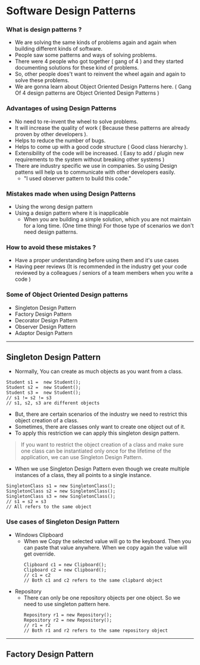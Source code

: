 # Software Design Patterns 

### What is design patterns ?
- We are solving the same kinds of problems again and again when building different kinds of software.
- People saw some patterns and ways of solving problems.
- There were 4 people who got together ( gang of 4 ) and they started documenting solutions for these kind of problems.
- So, other people does't want to reinvent the wheel again and again to solve these problems.
- We are gonna learn about Object Oriented Design Patterns here. ( Gang Of 4 design patterns are Object Oriented Design Patterns )

### Advantages of using Design Patterns
- No need to re-invent the wheel to solve problems.
- It will increase the quality of work ( Because these patterns are already proven by other developers ).
- Helps to reduce the number of bugs.
- Helps to come up with a good code structure ( Good class hierarchy ).
- Extensibility of the code will be increased. ( Easy to add / plugin new requirements to the system without breaking other systems )
- There are industry specific we use in companies. So using Design pattens will help us to communicate with other developers easily.
  - "I used observer pattern to build this code."

### Mistakes made when using Design Patterns
- Using the wrong design pattern
- Using a design pattern where it is inapplicable
  - When you are building a simple solution, which you are not maintain for a long time. (One time thing) For those type of scenarios we don't need design patterns.

### How to avoid these mistakes ?
- Have a proper understanding before using them and it's use cases
- Having peer reviews (It is recommended in the industry get your code reviewed by a colleagues / seniors of a team members when you write a code )

### Some of Object Oriented Design patterns 
- Singleton Design Pattern
- Factory Design Pattern
- Decorator Design Pattern
- Observer Design Pattern
- Adaptor Design Pattern

---

## Singleton Design Pattern
- Normally, You can create as much objects as you want from a class.
```
Student s1 =  new Student();
Student s2 =  new Student();
Student s3 =  new Student();
// s1 != s2 != s3
// s1, s2, s3 are different objects
```
- But, there are certain scenarios of the industry we need to restrict this object creation of a class.
- Sometimes, there are classes only want to create one object out of it.
- To apply this restriction we can apply this singleton design pattern.
> If you want to restrict the object creation of a class and make sure one class can be instantiated only once for the lifetime of the application, we can use Singleton Design Pattern.
- When we use Singleton Design Pattern even though we create multiple instances of a class, they all points to a single instance.
```
SingletonClass s1 = new SingletonClass();
SingletonClass s2 = new SingletonClass();
SingletonClass s3 = new SingletonClass();
// s1 = s2 = s3
// All refers to the same object
```
### Use cases of Singleton Design Pattern
- Windows Clipboard
  - When we Copy the selected value will go to the keyboard. Then you can paste that value anywhere. When we copy again the value will get override.
    ```
    Clipboard c1 = new Clipboard();
    Clipboard c2 = new Clipboard();
    // c1 = c2
    // Both c1 and c2 refers to the same clipbard object
    ```
- Repository
  - There can only be one repository objects per one object. So we need to use singleton pattern here.
    ```
    Repository r1 = new Repository();
    Repository r2 = new Repository();
    // r1 = r2
    // Both r1 and r2 refers to the same repository object
    ```
---
## Factory Design Pattern
